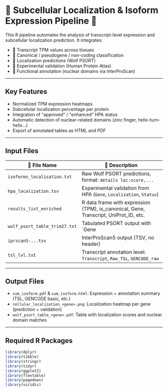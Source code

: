 # 🧬 Subcellular Localization & Isoform Expression Pipeline 🧬

This R pipeline automates the analysis of transcript-level expression and subcellular localization prediction. It integrates:

- 🔹 Transcript TPM values across tissues
- 🔹 Canonical / pseudogene / non-coding classification
- 🔹 Localization predictions (Wolf PSORT)
- 🔹 Experimental validation (Human Protein Atlas)
- 🔹 Functional annotation (nuclear domains via InterProScan)

---

##  Key Features

-  Normalized TPM expression heatmaps
-  Subcellular localization percentage per protein
-  Integration of "approved" / "enhanced" HPA status
-  Automatic detection of nuclear-related domains (zinc finger, helix-turn-helix…)
-  Export of annotated tables as HTML and PDF

---

## Input Files

| 📄 File Name                 | 📌 Description |
|----------------------------|----------------|
| `isoforms_localisation.txt` | Raw Wolf PSORT predictions, format: `details loc:score,...` |
| `hpa_localization.tsv`      | Experimental validation from HPA (`Gene`, `Localization`, `Status`) |
| `results_list_enriched`     | R data frame with expression (TPM), is_canonical, Gene, Transcript, UniProt_ID, etc. |
| `wolf_psort_table_trim27.txt`| Tabulated PSORT output with `Gene|TranscriptID|ProteinID` in column 1 |
| `iprscan5-...tsv`            | InterProScan5 output (TSV, no header) |
| `tsl_lvl.txt`               | Transcript annotation level: `Transcript`, `Raw_TSL`, `GENCODE_raw` |

---

## Output Files

- `sum_isoform.pdf` & `sum_isoform.html`: Expression + annotation summary (TSL, GENCODE basic, etc.)
- `cellular_localization_<gene>.png`: Localization heatmap per gene (prediction + validation)
- `wolf_psort_table_<gene>.pdf`: Table with localization scores and nuclear domain matches

---

## Required R Packages

```r
library(dplyr)
library(tibble)
library(stringr)
library(tidyr)
library(ggplot2)
library(flextable)
library(pagedown)
library(viridis)
